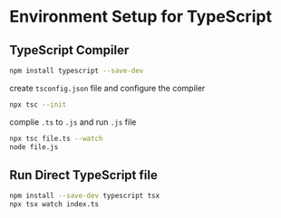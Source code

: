 # Environment Setup for TypeScript

## TypeScript Compiler

```bash
npm install typescript --save-dev
```

create `tsconfig.json` file and configure the compiler

```bash
npx tsc --init
```

complie `.ts` to `.js` and run `.js` file

```bash
npx tsc file.ts --watch
node file.js
```

## Run Direct TypeScript file

```bash
npm install --save-dev typescript tsx
npx tsx watch index.ts
```
